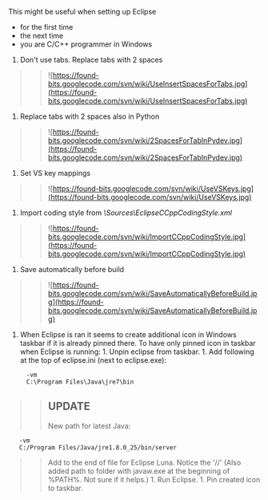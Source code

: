This might be useful when setting up Eclipse
  * for the first time
  * the next time
  * you are C/C++ programmer in Windows

  1. Don't use tabs. Replace tabs with 2 spaces
> > ![https://found-bits.googlecode.com/svn/wiki/UseInsertSpacesForTabs.jpg](https://found-bits.googlecode.com/svn/wiki/UseInsertSpacesForTabs.jpg)
  1. Replace tabs with 2 spaces also in Python
> > ![https://found-bits.googlecode.com/svn/wiki/2SpacesForTabInPydev.jpg](https://found-bits.googlecode.com/svn/wiki/2SpacesForTabInPydev.jpg)
  1. Set VS key mappings
> > ![https://found-bits.googlecode.com/svn/wiki/UseVSKeys.jpg](https://found-bits.googlecode.com/svn/wiki/UseVSKeys.jpg)
  1. Import coding style from _\Sources\EclipseCCppCodingStyle.xml_
> > ![https://found-bits.googlecode.com/svn/wiki/ImportCCppCodingStyle.jpg](https://found-bits.googlecode.com/svn/wiki/ImportCCppCodingStyle.jpg)
  1. Save automatically before build
> > ![https://found-bits.googlecode.com/svn/wiki/SaveAutomaticallyBeforeBuild.jpg](https://found-bits.googlecode.com/svn/wiki/SaveAutomaticallyBeforeBuild.jpg)
  1. When Eclipse is ran it seems to create additional icon in Windows taskbar if it is already pinned there. To have only pinned icon in taskbar when Eclipse is running:
    1. Unpin eclipse from taskbar.
    1. Add following at the top of eclipse.ini (next to eclipse.exe):
```
     -vm
     C:\Program Files\Java\jre7\bin
```
> > ## UPDATE ##
> > New path for latest Java:
```
   -vm
   C:/Program Files/Java/jre1.8.0_25/bin/server
```
> > Add to the end of file for Eclipse Luna.
> > Notice the '//'
> > (Also added path to folder with javaw.exe at the beginning of %PATH%. Not sure if it helps.)
    1. Run Eclipse.
    1. Pin created icon to taskbar.